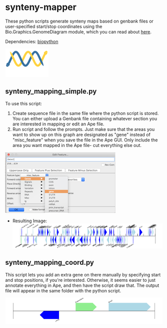 # synteny-mapper
These python scripts generate synteny maps based on genbank files or user-specified start/stop coordinates using the Bio.Graphics.GenomeDiagram module, which you can read about [here](https://biopython-cn.readthedocs.io/zh_CN/latest/en/chr17.html). 

Dependencies: [biopython](https://biopython.org/)

![biopython-logo](https://raw.githubusercontent.com/amcrabtree/synteny-mapper/master/images/biopython_logo_white.png)


synteny_mapping_simple.py
------------
To use this script:
  1. Create sequence file in the same file where the python script is stored. You can either upload a Genbank file containing whatever section you are interested in mapping or edit an Ape file. 
  2. Run script and follow the prompts. Just make sure that the areas you want to show up on this graph are designated as "gene" instead of "misc_feature" when you save the file in the Ape GUI. Only include the area you want mapped in the Ape file- cut everything else out. 
  
  ![ape_prompt.png](https://raw.githubusercontent.com/amcrabtree/synteny-mapper/master/images/ape_prompt.png)

* Resulting Image:
![NC_001133.9.gb_map.png](https://raw.githubusercontent.com/amcrabtree/synteny-mapper/master/images/NC_001133.9.gb_map.png)


synteny_mapping_coord.py
------------
This script lets you add an extra gene on there manually by specifying start and stop positions, if you're interested. Otherwise, it seems easier to just annotate everything in Ape, and then have the script draw that. The output file will appear in the same folder with the python script.

![ToxinSeq.gb_map.png](https://raw.githubusercontent.com/amcrabtree/synteny-mapper/master/images/ToxinSeq.gb_map.png)
